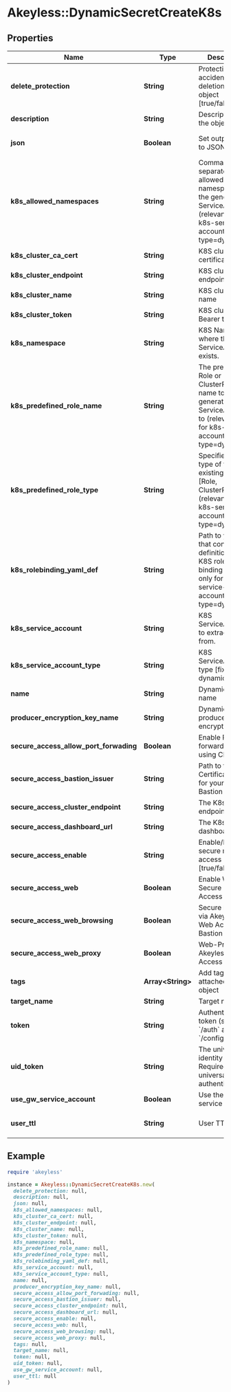 # Akeyless::DynamicSecretCreateK8s

## Properties

| Name | Type | Description | Notes |
| ---- | ---- | ----------- | ----- |
| **delete_protection** | **String** | Protection from accidental deletion of this object [true/false] | [optional] |
| **description** | **String** | Description of the object | [optional] |
| **json** | **Boolean** | Set output format to JSON | [optional][default to false] |
| **k8s_allowed_namespaces** | **String** | Comma-separated list of allowed K8S namespaces for the generated ServiceAccount (relevant only for k8s-service-account-type&#x3D;dynamic) | [optional] |
| **k8s_cluster_ca_cert** | **String** | K8S cluster CA certificate | [optional] |
| **k8s_cluster_endpoint** | **String** | K8S cluster URL endpoint | [optional] |
| **k8s_cluster_name** | **String** | K8S cluster name | [optional] |
| **k8s_cluster_token** | **String** | K8S cluster Bearer token | [optional] |
| **k8s_namespace** | **String** | K8S Namespace where the ServiceAccount exists. | [optional] |
| **k8s_predefined_role_name** | **String** | The pre-existing Role or ClusterRole name to bind the generated ServiceAccount to (relevant only for k8s-service-account-type&#x3D;dynamic) | [optional] |
| **k8s_predefined_role_type** | **String** | Specifies the type of the pre-existing K8S role [Role, ClusterRole] (relevant only for k8s-service-account-type&#x3D;dynamic) | [optional] |
| **k8s_rolebinding_yaml_def** | **String** | Path to yaml file that contains definitions of K8S role and role binding (relevant only for k8s-service-account-type&#x3D;dynamic) | [optional] |
| **k8s_service_account** | **String** | K8S ServiceAccount to extract token from. | [optional] |
| **k8s_service_account_type** | **String** | K8S ServiceAccount type [fixed, dynamic]. | [optional] |
| **name** | **String** | Dynamic secret name |  |
| **producer_encryption_key_name** | **String** | Dynamic producer encryption key | [optional] |
| **secure_access_allow_port_forwading** | **Boolean** | Enable Port forwarding while using CLI access | [optional] |
| **secure_access_bastion_issuer** | **String** | Path to the SSH Certificate Issuer for your Akeyless Bastion | [optional] |
| **secure_access_cluster_endpoint** | **String** | The K8s cluster endpoint URL | [optional] |
| **secure_access_dashboard_url** | **String** | The K8s dashboard url | [optional] |
| **secure_access_enable** | **String** | Enable/Disable secure remote access [true/false] | [optional] |
| **secure_access_web** | **Boolean** | Enable Web Secure Remote Access | [optional][default to false] |
| **secure_access_web_browsing** | **Boolean** | Secure browser via Akeyless Web Access Bastion | [optional][default to false] |
| **secure_access_web_proxy** | **Boolean** | Web-Proxy via Akeyless Web Access Bastion | [optional][default to false] |
| **tags** | **Array&lt;String&gt;** | Add tags attached to this object | [optional] |
| **target_name** | **String** | Target name | [optional] |
| **token** | **String** | Authentication token (see &#x60;/auth&#x60; and &#x60;/configure&#x60;) | [optional] |
| **uid_token** | **String** | The universal identity token, Required only for universal_identity authentication | [optional] |
| **use_gw_service_account** | **Boolean** | Use the GW&#39;s service account | [optional] |
| **user_ttl** | **String** | User TTL | [optional][default to &#39;60m&#39;] |

## Example

```ruby
require 'akeyless'

instance = Akeyless::DynamicSecretCreateK8s.new(
  delete_protection: null,
  description: null,
  json: null,
  k8s_allowed_namespaces: null,
  k8s_cluster_ca_cert: null,
  k8s_cluster_endpoint: null,
  k8s_cluster_name: null,
  k8s_cluster_token: null,
  k8s_namespace: null,
  k8s_predefined_role_name: null,
  k8s_predefined_role_type: null,
  k8s_rolebinding_yaml_def: null,
  k8s_service_account: null,
  k8s_service_account_type: null,
  name: null,
  producer_encryption_key_name: null,
  secure_access_allow_port_forwading: null,
  secure_access_bastion_issuer: null,
  secure_access_cluster_endpoint: null,
  secure_access_dashboard_url: null,
  secure_access_enable: null,
  secure_access_web: null,
  secure_access_web_browsing: null,
  secure_access_web_proxy: null,
  tags: null,
  target_name: null,
  token: null,
  uid_token: null,
  use_gw_service_account: null,
  user_ttl: null
)
```

